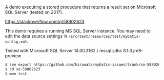 A demo executing a stored procedure that returns a result set on Microsoft SQL Server (tested on 2017).

https://stackoverflow.com/q/58802623

This demo requires a running MS SQL Server instance.
You may need to edit the data source settings in `/src/test/resources/test/mybatis-config.xml`.

Tested wtih Microsoft SQL Server 14.00.3162 / mssql-jdbc 8.1.0.jre8-preview

```sh
$ svn export https://github.com/harawata/mybatis-issues/trunk/so-58802623
$ cd so-58802623
$ mvn test
```

